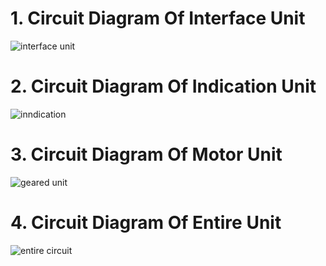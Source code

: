 # 1. Circuit Diagram Of Interface Unit
![interface unit](https://user-images.githubusercontent.com/105428213/185802480-9a0e7a82-567c-4013-9818-5425ba234718.jpg)
# 2. Circuit Diagram Of Indication Unit
![inndication](https://user-images.githubusercontent.com/105428213/185802551-fbfb2496-914d-4129-9692-3fa6e17deaa5.jpg)
# 3. Circuit Diagram Of Motor Unit
![geared unit](https://user-images.githubusercontent.com/105428213/185802526-fd827db3-16e8-44f2-8beb-56e38ad80322.jpg)
# 4. Circuit Diagram Of Entire Unit
![entire circuit](https://user-images.githubusercontent.com/105428213/185802798-fbf083fc-4c0f-4af8-818e-63cf33f0a912.jpg)
